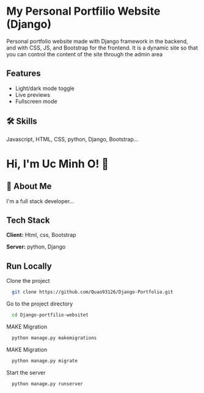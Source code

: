 

# My Personal Portfilio Website (Django)

Personal portfolio website made with Django framework in the backend, and with CSS, JS, and Bootstrap for the frontend. It is a dynamic site so that you can control the content of the site through the admin area

## Features

- Light/dark mode toggle
- Live previews
- Fullscreen mode



## 🛠 Skills
Javascript, HTML, CSS, python, Django, Bootstrap...


# Hi, I'm Uc Minh O! 👋


## 🚀 About Me
I'm a full stack developer...


## Tech Stack

**Client:** Html, css, Bootstrap

**Server:** python, Django


## Run Locally

Clone the project

```bash
  git clone https://github.com/Quao93126/Django-Portfolio.git
```

Go to the project directory

```bash
  cd Django-portfilio-websitet
```

MAKE  Migration

```bash
  python manage.py makemigrations
```

MAKE  Migration

```bash
  python manage.py migrate     
```
Start the server

```bash
  python manage.py runserver     
```

